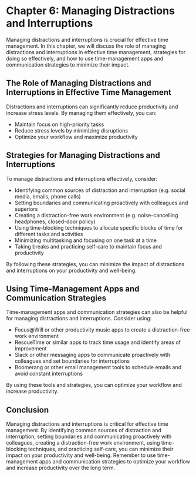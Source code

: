 Chapter 6: Managing Distractions and Interruptions
==================================================

Managing distractions and interruptions is crucial for effective time management. In this chapter, we will discuss the role of managing distractions and interruptions in effective time management, strategies for doing so effectively, and how to use time-management apps and communication strategies to minimize their impact.

The Role of Managing Distractions and Interruptions in Effective Time Management
--------------------------------------------------------------------------------

Distractions and interruptions can significantly reduce productivity and increase stress levels. By managing them effectively, you can:

* Maintain focus on high-priority tasks
* Reduce stress levels by minimizing disruptions
* Optimize your workflow and maximize productivity

Strategies for Managing Distractions and Interruptions
------------------------------------------------------

To manage distractions and interruptions effectively, consider:

* Identifying common sources of distraction and interruption (e.g. social media, emails, phone calls)
* Setting boundaries and communicating proactively with colleagues and superiors
* Creating a distraction-free work environment (e.g. noise-cancelling headphones, closed-door policy)
* Using time-blocking techniques to allocate specific blocks of time for different tasks and activities
* Minimizing multitasking and focusing on one task at a time
* Taking breaks and practicing self-care to maintain focus and productivity

By following these strategies, you can minimize the impact of distractions and interruptions on your productivity and well-being.

Using Time-Management Apps and Communication Strategies
-------------------------------------------------------

Time-management apps and communication strategies can also be helpful for managing distractions and interruptions. Consider using:

* Focus@Will or other productivity music apps to create a distraction-free work environment
* RescueTime or similar apps to track time usage and identify areas of improvement
* Slack or other messaging apps to communicate proactively with colleagues and set boundaries for interruptions
* Boomerang or other email management tools to schedule emails and avoid constant interruptions

By using these tools and strategies, you can optimize your workflow and increase productivity.

Conclusion
----------

Managing distractions and interruptions is critical for effective time management. By identifying common sources of distraction and interruption, setting boundaries and communicating proactively with colleagues, creating a distraction-free work environment, using time-blocking techniques, and practicing self-care, you can minimize their impact on your productivity and well-being. Remember to use time-management apps and communication strategies to optimize your workflow and increase productivity over the long term.
